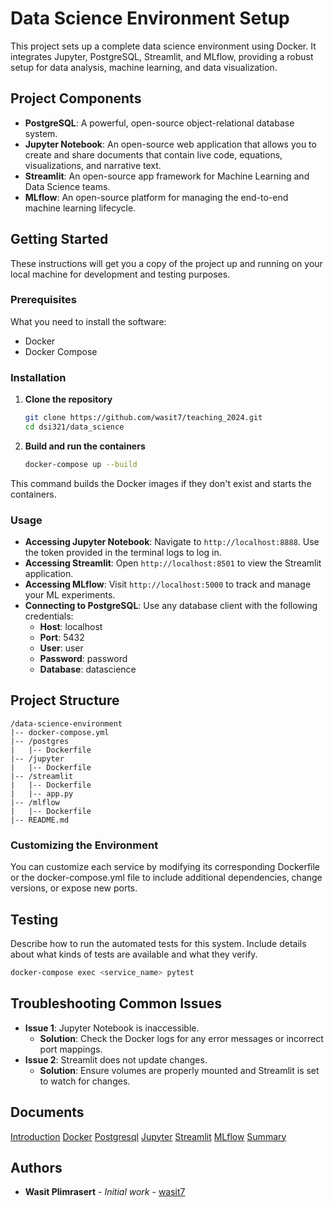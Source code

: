 # Data Science Environment Setup

This project sets up a complete data science environment using Docker. It integrates Jupyter, PostgreSQL, Streamlit, and MLflow, providing a robust setup for data analysis, machine learning, and data visualization.

## Project Components

- **PostgreSQL**: A powerful, open-source object-relational database system.
- **Jupyter Notebook**: An open-source web application that allows you to create and share documents that contain live code, equations, visualizations, and narrative text.
- **Streamlit**: An open-source app framework for Machine Learning and Data Science teams.
- **MLflow**: An open-source platform for managing the end-to-end machine learning lifecycle.

## Getting Started

These instructions will get you a copy of the project up and running on your local machine for development and testing purposes.

### Prerequisites

What you need to install the software:

- Docker
- Docker Compose

### Installation

1. **Clone the repository**
   ```bash
   git clone https://github.com/wasit7/teaching_2024.git
   cd dsi321/data_science
   ```

2. **Build and run the containers**
   ```bash
   docker-compose up --build
   ```

This command builds the Docker images if they don't exist and starts the containers.

### Usage

- **Accessing Jupyter Notebook**: Navigate to `http://localhost:8888`. Use the token provided in the terminal logs to log in.
- **Accessing Streamlit**: Open `http://localhost:8501` to view the Streamlit application.
- **Accessing MLflow**: Visit `http://localhost:5000` to track and manage your ML experiments.
- **Connecting to PostgreSQL**: Use any database client with the following credentials:
  - **Host**: localhost
  - **Port**: 5432
  - **User**: user
  - **Password**: password
  - **Database**: datascience

## Project Structure

```plaintext
/data-science-environment
|-- docker-compose.yml
|-- /postgres
|   |-- Dockerfile
|-- /jupyter
|   |-- Dockerfile
|-- /streamlit
|   |-- Dockerfile
|   |-- app.py
|-- /mlflow
|   |-- Dockerfile
|-- README.md
```

### Customizing the Environment

You can customize each service by modifying its corresponding Dockerfile or the docker-compose.yml file to include additional dependencies, change versions, or expose new ports.

## Testing

Describe how to run the automated tests for this system. Include details about what kinds of tests are available and what they verify.

```bash
docker-compose exec <service_name> pytest
```

## Troubleshooting Common Issues

- **Issue 1**: Jupyter Notebook is inaccessible.
  - **Solution**: Check the Docker logs for any error messages or incorrect port mappings.
- **Issue 2**: Streamlit does not update changes.
  - **Solution**: Ensure volumes are properly mounted and Streamlit is set to watch for changes.

## Documents
[Introduction](docs/0_introduction.md)
[Docker](docs/1_docker.md)
[Postgresql](docs/2_postgresql.md)
[Jupyter](docs/3_jupyter.md)
[Streamlit](docs/4_streamplit.md)
[MLflow](docs/5_mlflow.md)
[Summary](docs/6_project_summary.md)


## Authors

- **Wasit Plimrasert** - *Initial work* - [wasit7](https://github.com/Yourwasit7Username)
